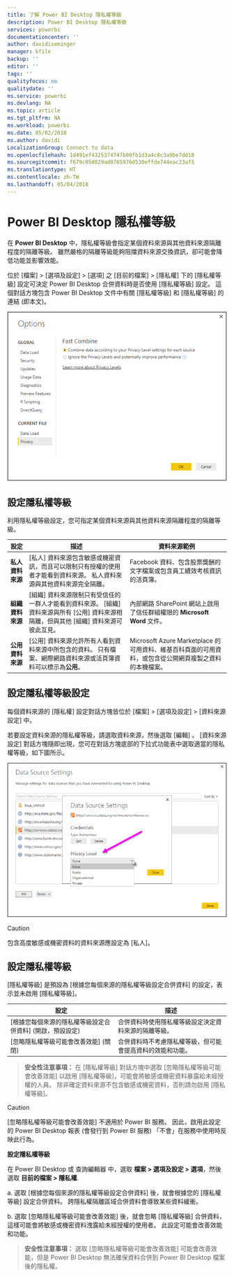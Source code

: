 ```yaml
---
title: 了解 Power BI Desktop 隱私權等級
description: Power BI Desktop 隱私權等級
services: powerbi
documentationcenter: ''
author: davidiseminger
manager: kfile
backup: ''
editor: ''
tags: ''
qualityfocus: no
qualitydate: ''
ms.service: powerbi
ms.devlang: NA
ms.topic: article
ms.tgt_pltfrm: NA
ms.workload: powerbi
ms.date: 05/02/2018
ms.author: davidi
LocalizationGroup: Connect to data
ms.openlocfilehash: 1d491ef4325374747b00fb1d3a4c8c3a9be7dd18
ms.sourcegitcommit: f679c05d029ad0765976d530effde744eac23af5
ms.translationtype: HT
ms.contentlocale: zh-TW
ms.lasthandoff: 05/04/2018
---
```

# <a name="power-bi-desktop-privacy-levels"></a>Power BI Desktop 隱私權等級
在 **Power BI Desktop** 中，隱私權等級會指定某個資料來源與其他資料來源隔離程度的隔離等級。 雖然嚴格的隔離等級能夠阻擋資料來源交換資訊，卻可能會降低功能並影響效能。

位於 [檔案] > [選項及設定] > [選項] 之 [目前的檔案] > [隱私權] 下的 [隱私權等級] 設定可決定 Power BI Desktop 合併資料時是否使用 [隱私權等級] 設定。 這個對話方塊包含 Power BI Desktop 文件中有關 [隱私權等級] 和 [隱私權等級] 的連結 (即本文)。

![](media/desktop-privacy-levels/desktop_privacylevels1.png)

## <a name="configure-a-privacy-level"></a>設定隱私權等級
利用隱私權等級設定，您可指定某個資料來源與其他資料來源隔離程度的隔離等級。

| 設定 | 描述 | 資料來源範例 |
| --- | --- | --- |
| **私人資料來源** |[私人]  資料來源包含敏感或機密資訊，而且可以限制只有授權的使用者才能看到資料來源。 私人資料來源與其他資料來源完全隔離。 |Facebook 資料、包含股票獎酬的文字檔案或包含員工績效考核資訊的活頁簿。 |
| **組織資料來源** |[組織]  資料來源限制只有受信任的一群人才能看到資料來源。 [組織]  資料來源與所有 [公用]  資料來源相隔離，但與其他 [組織]  資料來源可彼此互見。 |內部網路 SharePoint 網站上啟用了信任群組權限的 **Microsoft Word** 文件。 |
| **公用資料來源** |[公用]  資料來源允許所有人看到資料來源中所包含的資料。 只有檔案、網際網路資料來源或活頁簿資料可以標示為**公用**。 |Microsoft Azure Marketplace 的可用資料、維基百科頁面的可用資料，或包含從公開網頁複製之資料的本機檔案。 |

## <a name="configure-privacy-level-settings"></a>設定隱私權等級設定
每個資料來源的 [隱私權] 設定對話方塊皆位於 [檔案] > [選項及設定] > [資料來源設定] 中。

若要設定資料來源的隱私權等級，請選取資料來源，然後選取 [編輯] 。 [資料來源設定]  對話方塊隨即出現，您可在對話方塊底部的下拉式功能表中選取適當的隱私權等級，如下圖所示。

![](media/desktop-privacy-levels/desktop_privacylevels2.png)

> [!CAUTION]
> 包含高度敏感或機密資料的資料來源應設定為 [私人]。
> 

## <a name="configure-privacy-levels"></a>設定隱私權等級
[隱私權等級] 是預設為 [根據您每個來源的隱私權等級設定合併資料] 的設定，表示並未啟用 [隱私權等級]。

| 設定 | 描述 |
| --- | --- |
| \[根據您每個來源的隱私權等級設定合併資料] \(開啟，預設設定) |合併資料時使用隱私權等級設定決定資料來源的隔離等級。 |
| \[忽略隱私權等級可能會改善效能] \(關閉) |合併資料時不考慮隱私權等級，但可能會提高資料的效能和功能。 |

> **安全性注意事項：** 在 [隱私權等級] 對話方塊中選取 [忽略隱私權等級可能會改善效能] 以啟用 [隱私權等級]，可能會將敏感或機密資料暴露給未經授權的人員。 除非確定資料來源不包含敏感或機密資料，否則請勿啟用 [隱私權等級]。
> 
> 

> [!CAUTION]
> [忽略隱私權等級可能會改善效能] 不適用於 Power BI 服務。 因此，啟用此設定的 Power BI Desktop 報表 (會發行到 Power BI 服務) 「不會」在服務中使用時反映此行為。
> 

**設定隱私權等級**

在 Power BI Desktop 或 查詢編輯器 中，選取 **檔案 > 選項及設定 > 選項**，然後選取 **目前的檔案 > 隱私權**.

a. 選取 [根據您每個來源的隱私權等級設定合併資料] 後，就會根據您的 [隱私權等級] 設定合併資料。 跨隱私權隔離區域合併資料會導致某些資料緩衝。

b. 選取 [忽略隱私權等級可能會改善效能] 後，就會忽略 [隱私權等級] 合併資料，這樣可能會將敏感或機密資料洩露給未經授權的使用者。 此設定可能會改善效能和功能。

> **安全性注意事項：** 選取 [忽略隱私權等級可能會改善效能]  可能會改善效能，但是 Power BI Desktop 無法確保資料合併到 Power BI Desktop 檔案後的隱私權。
> 
> 

